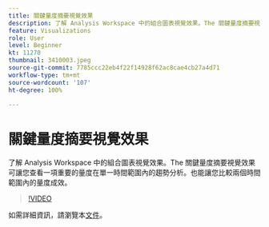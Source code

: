 ```yaml
---
title: 關鍵量度摘要視覺效果
description: 了解 Analysis Workspace 中的組合圖表視覺效果。The 關鍵量度摘要視覺效果可讓您查看一項重要的量度在單一時間範圍內的趨勢分析。也能讓您比較兩個時間範圍內的量度成效。(應該介於 60 到 160 個字元之間，但實際為 244 個字元)
feature: Visualizations
role: User
level: Beginner
kt: 11270
thumbnail: 3410003.jpeg
source-git-commit: 7785ccc22eb4f22f14928f62ac8cae4cb27a4d71
workflow-type: tm+mt
source-wordcount: '107'
ht-degree: 100%

---
```



# 關鍵量度摘要視覺效果

了解 Analysis Workspace 中的組合圖表視覺效果。The 關鍵量度摘要視覺效果可讓您查看一項重要的量度在單一時間範圍內的趨勢分析。也能讓您比較兩個時間範圍內的量度成效。

>[!VIDEO](https://video.tv.adobe.com/v/3410003/?quality=12&learn=on)

如需詳細資訊，請瀏覽本[文件](https://experienceleague.adobe.com/docs/analytics/analyze/analysis-workspace/visualizations/key-metric.html?lang=zh-Hant)。
